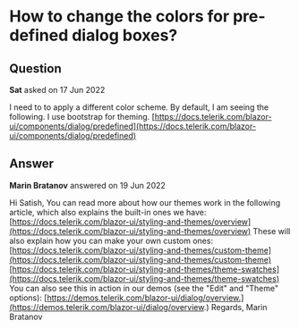 # How to change the colors for pre-defined dialog boxes?

## Question

**Sat** asked on 17 Jun 2022

I need to to apply a different color scheme. By default, I am seeing the following. I use bootstrap for theming. <link href="_content/Telerik.UI.for.Blazor/css/kendo-theme-bootstrap/all.css" rel="stylesheet" /> [https://docs.telerik.com/blazor-ui/components/dialog/predefined](https://docs.telerik.com/blazor-ui/components/dialog/predefined)

## Answer

**Marin Bratanov** answered on 19 Jun 2022

Hi Satish, You can read more about how our themes work in the following article, which also explains the built-in ones we have: [https://docs.telerik.com/blazor-ui/styling-and-themes/overview](https://docs.telerik.com/blazor-ui/styling-and-themes/overview) These will also explain how you can make your own custom ones: [https://docs.telerik.com/blazor-ui/styling-and-themes/custom-theme](https://docs.telerik.com/blazor-ui/styling-and-themes/custom-theme) [https://docs.telerik.com/blazor-ui/styling-and-themes/theme-swatches](https://docs.telerik.com/blazor-ui/styling-and-themes/theme-swatches) You can also see this in action in our demos (see the "Edit" and "Theme" options): [https://demos.telerik.com/blazor-ui/dialog/overview.](https://demos.telerik.com/blazor-ui/dialog/overview.) Regards, Marin Bratanov
